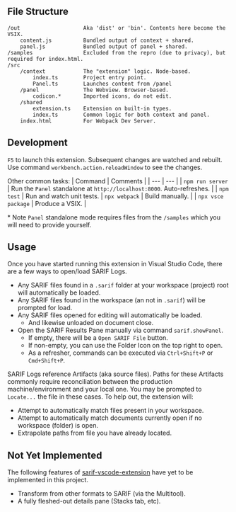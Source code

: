 ## File Structure

```
/out                    Aka 'dist' or 'bin'. Contents here become the VSIX.
    content.js          Bundled output of context + shared.
    panel.js            Bundled output of panel + shared.
/samples                Excluded from the repro (due to privacy), but required for index.html.
/src
    /context            The "extension" logic. Node-based.
        index.ts        Project entry point.
        Panel.ts        Launches content from /panel
    /panel              The Webview. Browser-based.
        codicon.*       Imported icons, do not edit.
    /shared
        extension.ts    Extension on built-in types.
        index.ts        Common logic for both context and panel.
    index.html          For Webpack Dev Server.
```

## Development

`F5` to launch this extension. Subsequent changes are watched and rebuilt. Use command `workbench.action.reloadWindow` to see the changes.

Other common tasks:
| Command | Comments |
| --- | --- |
| `npm run server` | Run the `Panel` standalone at `http://localhost:8000`. Auto-refreshes. |
| `npm test` | Run and watch unit tests.
| `npx webpack` | Build manually. |
| `npx vsce package` | Produce a VSIX. |

\* Note `Panel` standalone mode requires files from the `/samples` which you will need to provide yourself.

## Usage

Once you have started running this extension in Visual Studio Code, there are a few ways to open/load SARIF Logs.
* Any SARIF files found in a `.sarif` folder at your workspace (project) root will automatically be loaded.
* Any SARIF files found in the workspace (an not in `.sarif`) will be prompted for load.
* Any SARIF files opened for editing will automatically be loaded.
  * And likewise unloaded on document close.
* Open the SARIF Results Pane manually via command `sarif.showPanel`.
  * If empty, there will be a `Open SARIF File` button.
  * If non-empty, you can use the Folder Icon on the top right to open.
  * As a refresher, commands can be executed via `Ctrl+Shift+P` or `Cmd+Shift+P`.

SARIF Logs reference Artifacts (aka source files). Paths for these Artifacts commonly require reconciliation between the production machine/environment and your local one. You may be prompted to `Locate...` the file in these cases. To help out, the extension will:
* Attempt to automatically match files present in your workspace.
* Attempt to automatically match documents currently open if no workspace (folder) is open.
* Extrapolate paths from file you have already located.


## Not Yet Implemented

The following features of [sarif-vscode-extension](https://github.com/microsoft/sarif-vscode-extension) have yet to be implemented in this project.
* Transform from other formats to SARIF (via the Multitool).
* A fully fleshed-out details pane (Stacks tab, etc).

